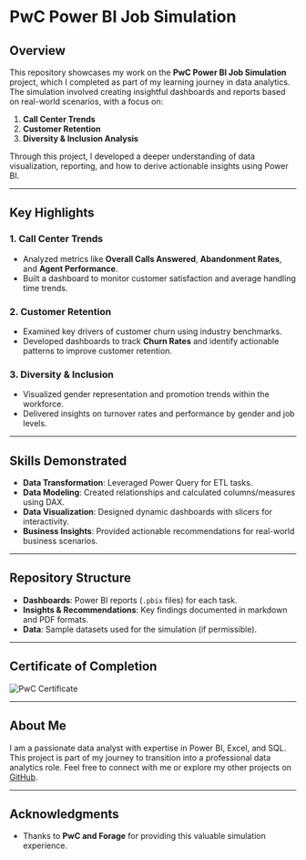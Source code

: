 # PwC Power BI Job Simulation

## Overview
This repository showcases my work on the **PwC Power BI Job Simulation** project, which I completed as part of my learning journey in data analytics. The simulation involved creating insightful dashboards and reports based on real-world scenarios, with a focus on:  
1. **Call Center Trends**  
2. **Customer Retention**  
3. **Diversity & Inclusion Analysis**

Through this project, I developed a deeper understanding of data visualization, reporting, and how to derive actionable insights using Power BI.

---

## Key Highlights
### 1. **Call Center Trends**
- Analyzed metrics like **Overall Calls Answered**, **Abandonment Rates**, and **Agent Performance**.
- Built a dashboard to monitor customer satisfaction and average handling time trends.

### 2. **Customer Retention**
- Examined key drivers of customer churn using industry benchmarks.
- Developed dashboards to track **Churn Rates** and identify actionable patterns to improve customer retention.

### 3. **Diversity & Inclusion**
- Visualized gender representation and promotion trends within the workforce.
- Delivered insights on turnover rates and performance by gender and job levels.

---

## Skills Demonstrated
- **Data Transformation**: Leveraged Power Query for ETL tasks.  
- **Data Modeling**: Created relationships and calculated columns/measures using DAX.  
- **Data Visualization**: Designed dynamic dashboards with slicers for interactivity.  
- **Business Insights**: Provided actionable recommendations for real-world business scenarios.  

---

## Repository Structure
- **Dashboards**: Power BI reports (`.pbix` files) for each task.  
- **Insights & Recommendations**: Key findings documented in markdown and PDF formats.  
- **Data**: Sample datasets used for the simulation (if permissible).  

---

## Certificate of Completion
![PwC Certificate](certificate.png)

---

## About Me
I am a passionate data analyst with expertise in Power BI, Excel, and SQL. This project is part of my journey to transition into a professional data analytics role. Feel free to connect with me or explore my other projects on [GitHub](https://github.com/Adhane).

---

## Acknowledgments
- Thanks to **PwC and Forage** for providing this valuable simulation experience.  
